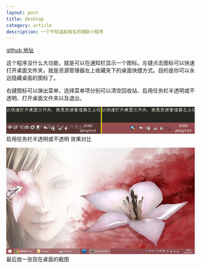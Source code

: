 ```yaml
---
layout: post
title: Desktop
category: article
description: 一个不知道起啥名的辅助小程序
---
```


[github 地址][]

这个程序没什么大功能，就是可以在通知栏显示一个图标。左键点击图标可以快速打开桌面文件夹，就是资源管理器左上收藏夹下的桌面快捷方式。目的是你可以永远隐藏桌面的图标了。  

右键图标可以弹出菜单，选择菜单项分别可以清空回收站、启用任务栏半透明或不透明、打开桌面文件夹以及退出。  

![启用任务栏半透明或不透明 效果对比](/images/desktop/taskbarTransparcy.jpg)
启用任务栏半透明或不透明 效果对比

![最后放一张现在桌面的截图](/images/desktop/desktop_snap.jpg)
最后放一张现在桌面的截图

[github 地址]:   https://github.com/Shy07/Desktop  "github 地址"